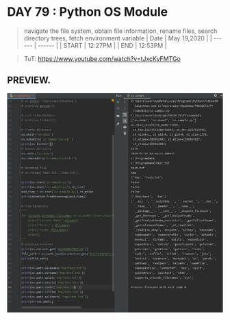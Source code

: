# DAY 79 : Python OS Module
> navigate the file system, obtain file information, rename files, search directory trees, fetch environment variable
| Date | May 19,2020 |
| ------ | ------ |
| START | 12:27PM |
| END | 12:53PM |

> TuT: https://www.youtube.com/watch?v=tJxcKyFMTGo
## PREVIEW.
![Preview](Untitled.jpg)


